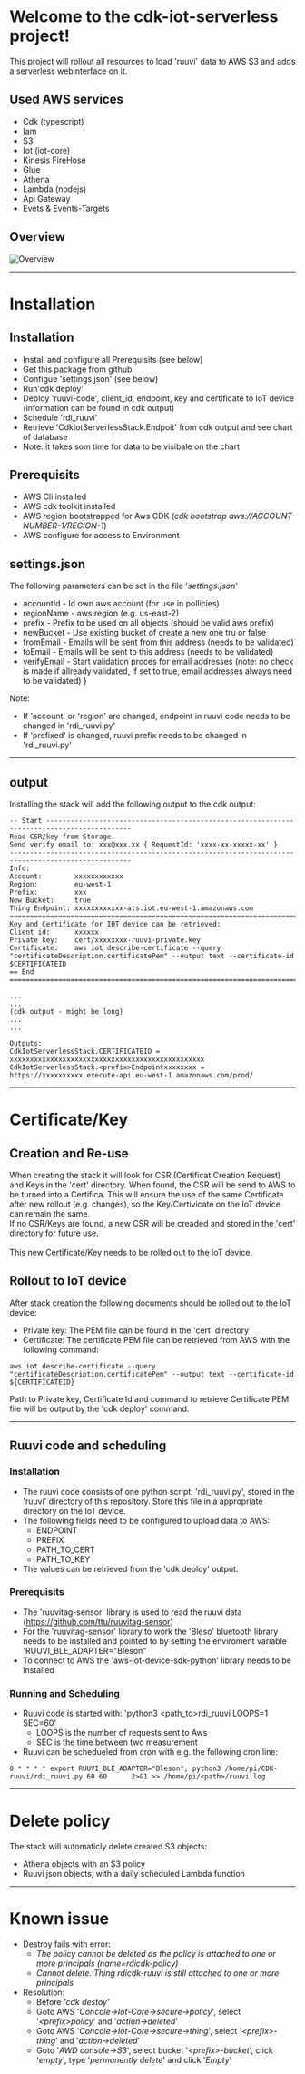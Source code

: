 # Welcome to the cdk-iot-serverless project!

This project will rollout all resources to load 'ruuvi' data to AWS S3 and adds a serverless webinterface on it.


## Used AWS services

 * Cdk (typescript)
 * Iam
 * S3
 * Iot (iot-core)
 * Kinesis FireHose
 * Glue
 * Athena
 * Lambda (nodejs)
 * Api Gateway
 * Evets & Events-Targets

 ## Overview
 ![Overview](/image/overview.png)

____
# Installation
## Installation
  * Install  and configure all Prerequisits (see below)
  * Get this package from github
  * Configue 'settings.json' (see below)
  * Run'cdk deploy'
  * Deploy 'ruuvi-code', client_id, endpoint, key and certificate to IoT device (information can be found in cdk output)
  * Schedule 'rdi_ruuvi'
  * Retrieve 'CdkIotServerlessStack.<prefix>Endpoit' from cdk output and see chart of database
  * Note: it takes som time for data to be visibale on the chart

## Prerequisits
  * AWS Cli installed
  * AWS cdk toolkit installed
  * AWS region bootstrapped for Aws CDK (*cdk bootstrap aws://ACCOUNT-NUMBER-1/REGION-1*)
  * AWS configure for access to Environment

## settings.json
The following parameters can be set in the file '*settings.json*'
 * accountId - Id own aws account (for use in pollicies)
 * regionName - aws region (e.g. us-east-2)
 * prefix - Prefix to be used on all objects (should be valid aws prefix)
 * newBucket - Use existing bucket of create a new one tru or false
 * fromEmail - Emails will be sent from this address (needs to be validated)
 * toEmail - Emails will be sent to this address (needs to be validated)
 * verifyEmail - Start validation proces for email addresses (note: no check is made if allready validated, if set to true, email addresses always need to be validated)
}

Note:
 * If 'account' or 'region' are changed, endpoint in ruuvi code needs to be changed in 'rdi_ruuvi.py'
 * If 'prefixed' is changed, ruuvi prefix needs to be changed in 'rdi_ruuvi.py'

___
## output
Installing the stack will add the following output to the cdk output:
```
-- Start -------------------------------------------------------------------------------------------
Read CSR/key from Storage.
Send verify email to: xxx@xxx.xx { RequestId: 'xxxx-xx-xxxxx-xx' }
----------------------------------------------------------------------------------------------------
Info:
Account:        xxxxxxxxxxxx
Region:         eu-west-1
Prefix:         xxx
New Bucket:     true
Thing Endpoint: xxxxxxxxxxxx-ats.iot.eu-west-1.amazonaws.com
==========================================================================================================================================
Key and Certificate for IOT device can be retrieved:
Client id:      xxxxxx
Private key:    cert/xxxxxxxx-ruuvi-private.key
Certificate:    aws iot describe-certificate --query "certificateDescription.certificatePem" --output text --certificate-id $CERTIFICATEID
== End ===================================================================================================================================

...
...
(cdk output - might be long)
...
...

Outputs:
CdkIotServerlessStack.CERTIFICATEID = xxxxxxxxxxxxxxxxxxxxxxxxxxxxxxxxxxxxxxxxxxxxxxxx
CdkIotServerlessStack.<prefix>Endpointxxxxxxxx = https://xxxxxxxxxx.execute-api.eu-west-1.amazonaws.com/prod/

```
____
# Certificate/Key
## Creation and Re-use
When creating the stack it will look for CSR (Certificat Creation Request) and Keys in the 'cert' directory. When found, the CSR will be send to AWS to be turned into a Certifica. This will ensure the use of the same Certificate after new rollout (e.g. changes), so the Key/Certivicate on the IoT device can remain the same.\
If no CSR/Keys are found, a new CSR will be creaded and stored in the 'cert' directory for future use.\
\
This new Certificate/Key needs to be rolled out to the IoT device.

## Rollout to IoT device
After stack creation the following documents should be rolled out to the IoT device:
  * Private key: The PEM file can be found in the 'cert' directory
  * Certificate: The certificate PEM file can be retrieved from AWS with the following command:
  ```
  aws iot describe-certificate --query "certificateDescription.certificatePem" --output text --certificate-id ${CERTIFICATEID}
  ```
Path to Private key, Certificate Id and command to retrieve Certificate PEM file will be output by the 'cdk deploy' command.

____
## Ruuvi code and scheduling
### Installation
  * The ruuvi code consists of one python script: 'rdi_ruuvi.py', stored in the 'ruuvi' directory of this repository. Store this file in a appropriate directory on the IoT device.
  * The following fields need to be configured to upload data to AWS:
    * ENDPOINT
    * PREFIX
    * PATH_TO_CERT
    * PATH_TO_KEY
  * The values can be retrieved from the 'cdk deploy' output.
### Prerequisits
  * The 'ruuvitag-sensor' library  is used to read the ruuvi data (https://github.com/ttu/ruuvitag-sensor)
  * For the 'ruuvitag-sensor' library to work the 'Bleso' bluetooth library needs to be installed and pointed to by setting the enviroment variable 'RUUVI_BLE_ADAPTER="Bleson"
  * To connect to AWS the 'aws-iot-device-sdk-python' library needs to be installed

### Running and Scheduling
  * Ruuvi code is started with: 'python3 <path_to>rdi_ruuvi LOOPS=1 SEC=60'
    * LOOPS is the number of requests sent to Aws
    * SEC is the time between two measurement
  * Ruuvi can be schedueled from cron with e.g. the following cron line:
  ```
  0 * * * * export RUUVI_BLE_ADAPTER="Bleson"; python3 /home/pi/CDK-ruuvi/rdi_ruuvi.py 60 60      2>&1 >> /home/pi/<path>/ruuvi.log
  ```
___
# Delete policy
The stack will automaticly delete created S3 objects:
 * Athena objects with an S3 policy
 * Ruuvi json objects, with a daily scheduled Lambda function

___
# Known issue
   * Destroy fails with error:
       * *The policy cannot be deleted as the policy is attached to one or more principals (name=rdicdk-policy)*
       * *Cannot delete. Thing rdicdk-ruuvi is still attached to one or more principals*
   * Resolution:
       * Before *'cdk destoy'*
       * Goto AWS '*Concole->Iot-Core->secure->policy*', select '*\<prefix\>policy*' and '*action->deleted*'
       * Goto AWS '*Concole->Iot-Core->secure->thing*', select '*\<prefix\>-thing*' and '*action->deleted*'
       * Goto '*AWD console->S3*', select bucket '*\<prefix\>-bucket*', click '*empty*', type '*permanently delete*' and click '*Empty*'

